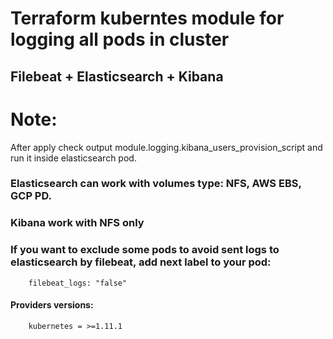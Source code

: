 # Terraform kuberntes module for logging all pods in cluster
## Filebeat + Elasticsearch + Kibana

# Note:

After apply check output module.logging.kibana_users_provision_script and run it inside elasticsearch pod.

### Elasticsearch can work with volumes type: NFS, AWS EBS, GCP PD.
### Kibana work with NFS only

### If you want to exclude some pods to avoid sent logs to elasticsearch by filebeat, add next label to your pod:
        filebeat_logs: "false"
        
#### Providers versions: 
        kubernetes = >=1.11.1
       